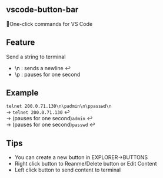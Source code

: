 ## vscode-button-bar
🎈One-click commands for VS Code

## Feature
Send a string to terminal
- \n : sends a newline ↩
- \p : pauses for one second

## Example
`telnet 200.0.71.130\n\padmin\n\ppasswd\n`  
-> `telnet 200.0.71.130` ↩  
-> (pauses for one second)`admin` ↩  
-> (pauses for one second)`passwd` ↩  

## Tips
- You can create a new button in EXPLORER->BUTTONS
- Right click button to Reanme/Delete button or Edit Content
- Left click button to send content to terminal